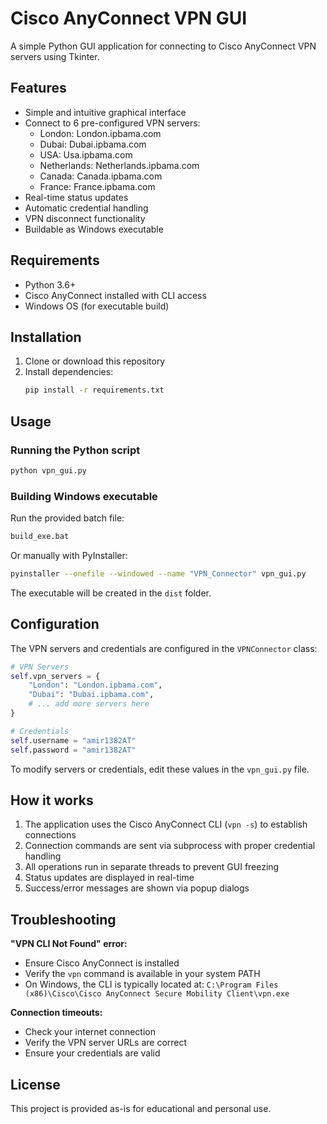 # Cisco AnyConnect VPN GUI

A simple Python GUI application for connecting to Cisco AnyConnect VPN servers using Tkinter.

## Features

- Simple and intuitive graphical interface
- Connect to 6 pre-configured VPN servers:
  - London: London.ipbama.com
  - Dubai: Dubai.ipbama.com
  - USA: Usa.ipbama.com
  - Netherlands: Netherlands.ipbama.com
  - Canada: Canada.ipbama.com
  - France: France.ipbama.com
- Real-time status updates
- Automatic credential handling
- VPN disconnect functionality
- Buildable as Windows executable

## Requirements

- Python 3.6+
- Cisco AnyConnect installed with CLI access
- Windows OS (for executable build)

## Installation

1. Clone or download this repository
2. Install dependencies:
   ```bash
   pip install -r requirements.txt
   ```

## Usage

### Running the Python script
```bash
python vpn_gui.py
```

### Building Windows executable
Run the provided batch file:
```bash
build_exe.bat
```

Or manually with PyInstaller:
```bash
pyinstaller --onefile --windowed --name "VPN_Connector" vpn_gui.py
```

The executable will be created in the `dist` folder.

## Configuration

The VPN servers and credentials are configured in the `VPNConnector` class:

```python
# VPN Servers
self.vpn_servers = {
    "London": "London.ipbama.com",
    "Dubai": "Dubai.ipbama.com", 
    # ... add more servers here
}

# Credentials
self.username = "amir1382AT"
self.password = "amir1382AT"
```

To modify servers or credentials, edit these values in the `vpn_gui.py` file.

## How it works

1. The application uses the Cisco AnyConnect CLI (`vpn -s`) to establish connections
2. Connection commands are sent via subprocess with proper credential handling
3. All operations run in separate threads to prevent GUI freezing
4. Status updates are displayed in real-time
5. Success/error messages are shown via popup dialogs

## Troubleshooting

**"VPN CLI Not Found" error:**
- Ensure Cisco AnyConnect is installed
- Verify the `vpn` command is available in your system PATH
- On Windows, the CLI is typically located at: `C:\Program Files (x86)\Cisco\Cisco AnyConnect Secure Mobility Client\vpn.exe`

**Connection timeouts:**
- Check your internet connection
- Verify the VPN server URLs are correct
- Ensure your credentials are valid

## License

This project is provided as-is for educational and personal use.
